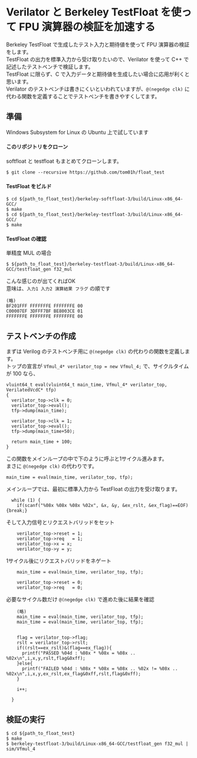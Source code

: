# Verilator と Berkeley TestFloat を使って FPU 演算器の検証を加速する
Berkeley TestFloat で生成したテスト入力と期待値を使って FPU 演算器の検証をします。  
TestFloat の出力を標準入力から受け取りたいので、Verilator を使って C++ で記述したテストベンチで検証します。  
TestFloat に限らず、C で入力データと期待値を生成したい場合に応用が利くと思います。  
Verilator のテストベンチは書きにくいといわれていますが、```@(negedge clk)``` に代わる関数を定義することでテストベンチを書きやすくしてます。

## 準備
Windows Subsystem for Linux の Ubuntu 上で試しています  
#### このリポジトリをクローン
softfloat と testfloat もまとめてクローンします。
```
$ git clone --recursive https://github.com/tom01h/float_test
```

#### TestFloat をビルド
```
$ cd ${path_to_float_test}/berkeley-softfloat-3/build/Linux-x86_64-GCC/
$ make
$ cd ${path_to_float_test}/berkeley-testfloat-3/build/Linux-x86_64-GCC/
$ make
```

#### TestFloat の確認
単精度 MUL の場合
```
$ ${path_to_float_test}/berkeley-testfloat-3/build/Linux-x86_64-GCC/testfloat_gen f32_mul
```
こんな感じのが出てくればOK  
意味は、```入力1 入力2 演算結果 フラグ``` の順です
```
(略)
BF201FFF FFFFFFFE FFFFFFFE 00
C00007EF 3DFFF7BF BE8003CE 01
FFFFFFFE FFFFFFFE FFFFFFFE 00
```

## テストベンチの作成
まずは Verilog のテストベンチ用に ```@(negedge clk)``` の代わりの関数を定義します。  
トップの宣言が ```Vfmul_4* verilator_top = new Vfmul_4;``` で、サイクルタイムが 100 なら、

```
vluint64_t eval(vluint64_t main_time, Vfmul_4* verilator_top, VerilatedVcdC* tfp)
{
  verilator_top->clk = 0;
  verilator_top->eval();
  tfp->dump(main_time);

  verilator_top->clk = 1;
  verilator_top->eval();
  tfp->dump(main_time+50);

  return main_time + 100;
}
```
この関数をメインループの中で下のように呼ぶと1サイクル進みます。  
まさに ```@(negedge clk)``` の代わりです。
```
main_time = eval(main_time, verilator_top, tfp);
```
メインループでは、最初に標準入力から TestFloat の出力を受け取ります。
```
  while (1) {
    if(scanf("%08x %08x %08x %02x", &x, &y, &ex_rslt, &ex_flag)==EOF){break;}
```
そして入力信号とリクエストバリッドをセット
```
    verilator_top->reset = 1;
    verilator_top->req   = 1;
    verilator_top->x = x;
    verilator_top->y = y;
```
1サイクル後にリクエストバリッドをネゲート
```
    main_time = eval(main_time, verilator_top, tfp);

    verilator_top->reset = 0;
    verilator_top->req   = 0;
```
必要なサイクル数だけ ```@(negedge clk)``` で進めた後に結果を確認
```
    (略)
    main_time = eval(main_time, verilator_top, tfp);
    main_time = eval(main_time, verilator_top, tfp);


    flag = verilator_top->flag;
    rslt = verilator_top->rslt;
    if((rslt==ex_rslt)&(flag==ex_flag)){
      printf("PASSED %04d : %08x * %08x = %08x .. %02x\n",i,x,y,rslt,flag&0xff);
    }else{
      printf("FAILED %04d : %08x * %08x = %08x .. %02x != %08x .. %02x\n",i,x,y,ex_rslt,ex_flag&0xff,rslt,flag&0xff);
    }

    i++;

  }
```

## 検証の実行

```
$ cd ${path_to_float_test}
$ make
$ berkeley-testfloat-3/build/Linux-x86_64-GCC/testfloat_gen f32_mul | sim/Vfmul_4
```
